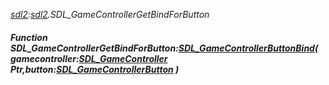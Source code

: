 _[sdl2](../../modules/sdl2/sdl2-module.md):[sdl2](../../modules/sdl2/sdl2-module.md).SDL\_GameControllerGetBindForButton_
##### Function SDL\_GameControllerGetBindForButton:[SDL_GameControllerButtonBind](../../modules/sdl2/sdl2-sdl_gamecontrollerbuttonbind.md)( gamecontroller:[SDL_GameController](../../modules/sdl2/sdl2-sdl_gamecontroller.md) Ptr,button:[SDL_GameControllerButton](../../modules/sdl2/sdl2-sdl_gamecontrollerbutton.md) )
